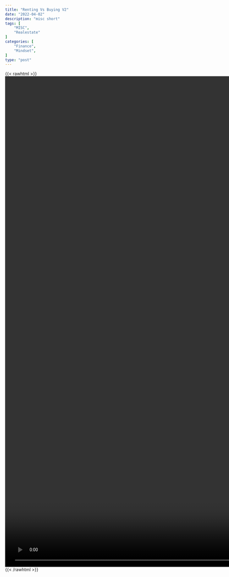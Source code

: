 ```yaml
---
title: "Renting Vs Buying V2"
date: "2022-04-02"
description: "misc short"
tags: [
    "MISC",
    "Realestate"
]
categories: [
    "Finance",
    "Mindset",
]
type: "post"
---
```

{{< rawhtml >}}
    <video style="height:40vh;width:auto" overflow="hidden" controls>
        <source src="https://clips.dev00ps.com/MISC/Renting_vs_Buying_What_Would_You_Do%3F%3F.mp4" type="video/mp4"> 
    </video>
{{< /rawhtml >}}